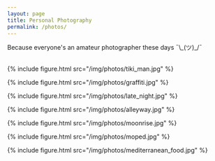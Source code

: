 ```yaml
---
layout: page
title: Personal Photography
permalink: /photos/
---
```


Because everyone's an amateur photographer these days ¯\\\_(ツ)\_/¯
<br/><br/>

{%
   include figure.html
   src="/img/photos/tiki_man.jpg"
%}

{%
   include figure.html
   src="/img/photos/graffiti.jpg"
%}

{%
   include figure.html
   src="/img/photos/late_night.jpg"
%}

{%
   include figure.html
   src="/img/photos/alleyway.jpg"
%}

{%
   include figure.html
   src="/img/photos/moonrise.jpg"
%}

{%
   include figure.html
   src="/img/photos/moped.jpg"
%}

{%
   include figure.html
   src="/img/photos/mediterranean_food.jpg"
%}
